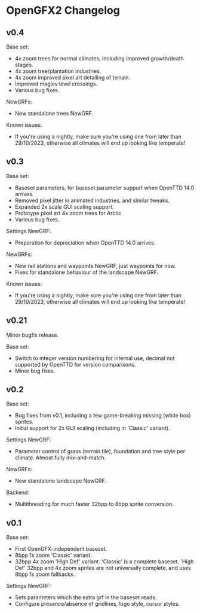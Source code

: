 # OpenGFX2 Changelog

## v0.4
Base set:
* 4x zoom trees for normal climates, including improved growth/death stages.
* 4x zoom tree/plantation industries.
* 4x zoom improved pixel art detailing of terrain.
* Improved maglev level crossings.
* Various bug fixes.

NewGRFs:
* New standalone trees NewGRF.

Known issues:
* If you're using a nightly, make sure you're using one from later than 29/10/2023, otherwise all climates will end up looking like temperate!

## v0.3
Base set:
* Baseset parameters, for baseset parameter support when OpenTTD 14.0 arrives.
* Removed pixel jitter in animated industries, and similar tweaks.
* Expanded 2x scale GUI scaling support.
* Prototype pixel art 4x zoom trees for Arctic.
* Various bug fixes.

Settings NewGRF:
* Preparation for depreciation when OpenTTD 14.0 arrives.

NewGRFs:
* New rail stations and waypoints NewGRF, just waypoints for now.
* Fixes for standalone behaviour of the landscape NewGRF.

Known issues:
* If you're using a nightly, make sure you're using one from later than 29/10/2023, otherwise all climates will end up looking like temperate!

## v0.21
Minor bugfix release.

Base set:
* Switch to integer version numbering for internal use, decimal not supported by OpenTTD for version comparisons.
* Minor bug fixes.

## v0.2
Base set:
* Bug fixes from v0.1, including a few game-breaking missing (white box) sprites.
* Initial support for 2x GUI scaling (including in 'Classic' variant).

Settings NewGRF:
* Parameter control of grass (terrain tile), foundation and tree style per climate. Almost fully mix-and-match.

NewGRFs:
* New standalone landscape NewGRF.

Backend:
* Multithreading for much faster 32bpp to 8bpp sprite conversion.

## v0.1
Base set:
* First OpenGFX-independent baseset.
* 8bpp 1x zoom 'Classic' variant.
* 32bpp 4x zoom 'High Def' variant.
'Classic' is a complete baseset. 'High Def' 32bpp and 4x zoom sprites are not universally complete, and uses 8bpp 1x zoom fallbacks.

Settings NewGRF:
* Sets parameters which the extra grf in the baseset reads.
* Configure presence/absence of gridlines, logo style, cursor styles.
